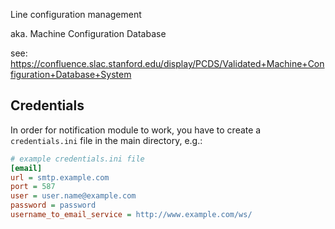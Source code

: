 Line configuration management

aka. Machine Configuration Database

see: https://confluence.slac.stanford.edu/display/PCDS/Validated+Machine+Configuration+Database+System 


## Credentials

In order for notification module to work, you have to create a `credentials.ini`
file in the main directory, e.g.:

```ini
# example credentials.ini file
[email]
url = smtp.example.com
port = 587
user = user.name@example.com
password = password
username_to_email_service = http://www.example.com/ws/
```
